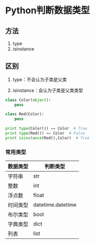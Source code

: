 ﻿---
layout: post
---

# Python判断数据类型
## 方法
1. type
2. isinstance

## 区别
1. type：不会认为子类是父类

2. isinstance：会认为子类是父类类型

```python
class Color(object):
    pass
 
class Red(Color):
    pass
 
print type(Color()) == Color  # True
print type(Red()) == Color  # False
print isinstance(Red(),Color)  # True
```

### 常用类型
|数据类型|判断类型|
|-|-|
|字符串|str|
|整数|int|
|浮点数|float|
|时间类型|datetime.datetime|
|布尔类型|bool|
|字典类型|dict|
|列表|list|
